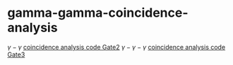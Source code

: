 # gamma-gamma-coincidence-analysis
$\gamma-\gamma$ [coincidence analysis code Gate2](https://github.com/zhihuanli/gamma-gamma-coincidence-analysis/blob/master/Gate2/Readme.md) 
$\gamma-\gamma-\gamma$ [coincidence analysis code Gate3](https://github.com/zhihuanli/gamma-gamma-coincidence-analysis/blob/master/Gate3/Readme.md) 
